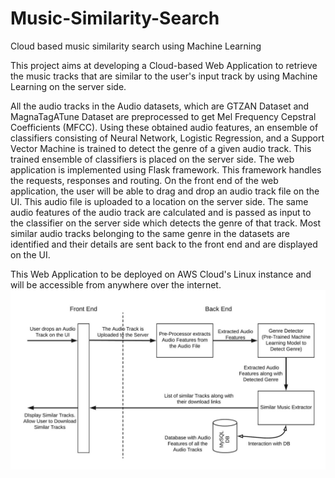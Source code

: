 # Music-Similarity-Search
Cloud based music similarity search using Machine Learning

This project aims at developing a Cloud-based Web Application to retrieve the music tracks that are similar to the user's input track by using Machine Learning on the server side.

All the audio tracks in the Audio datasets, which are GTZAN Dataset and MagnaTagATune Dataset are preprocessed to get Mel Frequency Cepstral Coefficients (MFCC). Using these obtained audio features, an ensemble of classifiers consisting of Neural Network, Logistic Regression, and a Support Vector Machine is trained to detect the genre of a given audio track. This trained ensemble of classifiers is placed on the server side. The web application is implemented using Flask framework. This framework handles the requests, responses and routing. On the front end of the web application, the user will be able to drag and drop an audio track file on the UI. This audio file is uploaded to a location on the server side. The same audio features of the audio track are calculated and is passed as input to the classifier on the server side which detects the genre of that track. Most similar audio tracks belonging to the same genre in the datasets are identified and their details are sent back to the front end and are displayed on the UI. 

This Web Application to be deployed on AWS Cloud's Linux instance and will be accessible from anywhere over the internet. 
![alt text](https://github.com/ayyappa7/Music-Similarity-Search/blob/main/image2.jpg)
